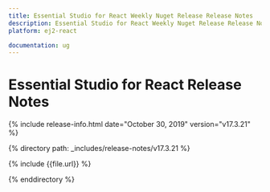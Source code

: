 ```yaml
---
title: Essential Studio for React Weekly Nuget Release Release Notes  
description: Essential Studio for React Weekly Nuget Release Release Notes  
platform: ej2-react

documentation: ug
---
```


# Essential Studio for  React  Release Notes  

{% include release-info.html date="October 30, 2019"   version="v17.3.21"  %} 

{% directory path: _includes/release-notes/v17.3.21 %}

{% include {{file.url}} %}

{% enddirectory %}
